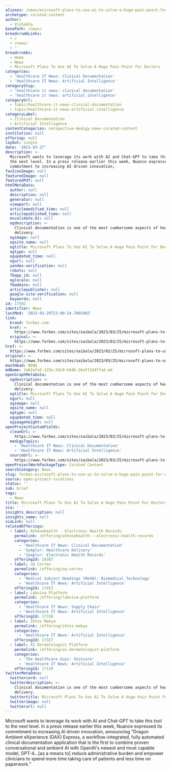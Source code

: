 ```yaml
---
aliases: /news/microsoft-plans-to-use-ai-to-solve-a-huge-pain-point-for-doctors
archetype: curated-content
author:
  - Vishakha
basePath: /news/
breadcrumbLinks:
  - /
  - /news/
  - ''
breadcrumbs:
  - Home
  - News
  - Microsoft Plans To Use AI To Solve A Huge Pain Point For Doctors
categories:
  - 'Healthcare IT News: Clinical Documentation'
  - 'Healthcare IT News: Artificial Intelligence'
categorySlug:
  - 'healthcare it news: clinical documentation'
  - 'healthcare it news: artificial intelligence'
categoryUrl:
  - topic/healthcare-it-news-clinical-documentation
  - topic/healthcare-it-news-artificial-intelligence
categoryLabel:
  - Clinical Documentation
  - Artificial Intelligence
contentCategories: netspective-medigy-news-curated-content
institution: null
offering: null
layOut: single
date: '2023-03-27'
description: >-
  Microsoft wants to leverage its work with AI and Chat-GPT to take this tool to
  the next level. In a press release earlier this week, Nuance expressed its
  commitment to increasing AI driven innovation,
favIconImage: null
featuredImage: null
featuredPdf: null
htmlMetaData:
  author: null
  description: null
  generator: null
  viewport: null
  articlemodified_time: null
  articlepublished_time: null
  msvalidate.01: null
  ogdescription: >-
    Clinical documentation is one of the most cumbersome aspects of healthcare
    delivery.
  ogimage: null
  ogsite_name: null
  ogtitle: Microsoft Plans To Use AI To Solve A Huge Pain Point For Doctors
  ogtype: null
  ogupdated_time: null
  ogurl: null
  yandex-verification: null
  robots: null
  fbapp_id: null
  oglocale: null
  fbadmins: null
  articlepublisher: null
  google-site-verification: null
  keywords: null
id: 17582
identifier: News
lastMod: '2023-03-29T23:00:24.706540Z'
link:
  brand: forbes.com
  href: >-
    https://www.forbes.com/sites/saibala/2023/03/25/microsoft-plans-to-use-ai-to-solve-a-huge-pain-point-for-doctors/?sh=70f330324528
  original: >-
    https://www.forbes.com/sites/saibala/2023/03/25/microsoft-plans-to-use-ai-to-solve-a-huge-pain-point-for-doctors/?sh=70f330324528
href: >-
  https://www.forbes.com/sites/saibala/2023/03/25/microsoft-plans-to-use-ai-to-solve-a-huge-pain-point-for-doctors/?sh=70f330324528
original: >-
  https://www.forbes.com/sites/saibala/2023/03/25/microsoft-plans-to-use-ai-to-solve-a-huge-pain-point-for-doctors/?sh=70f330324528
mastHead: NEWS
mdName: 3a02afa5-125e-5dc0-b646-26aff2d4ffad.md
openGraphMetaData:
  ogdescription: >-
    Clinical documentation is one of the most cumbersome aspects of healthcare
    delivery.
  ogtitle: Microsoft Plans To Use AI To Solve A Huge Pain Point For Doctors
  ogurl: null
  ogimage: null
  ogsite_name: null
  ogtype: null
  ogupdated_time: null
  ogimageheight: null
openProjectCustomFields:
  cleanUrl: >-
    https://www.forbes.com/sites/saibala/2023/03/25/microsoft-plans-to-use-ai-to-solve-a-huge-pain-point-for-doctors/?sh=70f330324528
  medigyTopics:
    - 'Healthcare IT News: Clinical Documentation'
    - 'Healthcare IT News: Artificial Intelligence'
  sourceUrl: >-
    https://www.forbes.com/sites/saibala/2023/03/25/microsoft-plans-to-use-ai-to-solve-a-huge-pain-point-for-doctors/?sh=70f330324528
openProjectWorkPackageType: Curated Content
searchCategory: News
slug: forbes-microsoft-plans-to-use-ai-to-solve-a-huge-pain-point-for-doctors
source: open-project-curations
status: ''
sub: brief
tags:
  - News
title: Microsoft Plans To Use AI To Solve A Huge Pain Point For Doctors
via: ' '
insights_description: null
insights_name: null
viaLink: null
relatedOfferings:
  - label: Athenahealth - Electronic Health Records
    permalink: /offering/athenahealth---electronic-health-records
    categories:
      - 'Healthcare IT News: Clinical Documentation'
      - 'Symplur: Healthcare Delivery'
      - 'Symplur: Electronic Health Records'
    offeringId: 18387
  - label: nQ Cortex
    permalink: /offering/nq-cortex
    categories:
      - 'Medical Subject Headings (MeSH): Biomedical Technology'
      - 'Healthcare IT News: Artificial Intelligence'
    offeringId: 17453
  - label: Labviva Platform
    permalink: /offering/labviva-platform
    categories:
      - 'Healthcare IT News: Supply Chain'
      - 'Healthcare IT News: Artificial Intelligence'
    offeringId: 17330
  - label: Iktos Makya
    permalink: /offering/iktos-makya
    categories:
      - 'Healthcare IT News: Artificial Intelligence'
    offeringId: 17327
  - label: AI Dermatologist Platform
    permalink: /offering/ai-dermatologist-platform
    categories:
      - 'The Healthcare Guys: Skincare'
      - 'Healthcare IT News: Artificial Intelligence'
    offeringId: 17130
twitterMetaData:
  twittercard: null
  twitterdescription: >-
    Clinical documentation is one of the most cumbersome aspects of healthcare
    delivery.
  twittertitle: Microsoft Plans To Use AI To Solve A Huge Pain Point For Doctors
  twitterimage: null
  twitterurl: null
---
```

<p>Microsoft wants to leverage its work with AI and Chat-GPT to take this tool to the next level. In a press release earlier this week, Nuance expressed its commitment to increasing AI driven innovation, announcing “Dragon Ambient eXperience (DAX) Express, a workflow-integrated, fully automated clinical documentation application that is the first to combine proven conversational and ambient AI with OpenAI's newest and most capable model, GPT-4…[as a means to] reduce administrative burden and empower clinicians to spend more time taking care of patients and less time on paperwork.”</p>